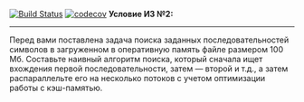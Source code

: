 [![Build Status](https://travis-ci.org/GeorgiyX/TP-C-Cpp-HW2.svg?branch=making-hw2)](https://travis-ci.org/GeorgiyX/TP-C-Cpp-HW2)   [![codecov](https://codecov.io/gh/GeorgiyX/TP-C-Cpp-HW2/branch/making-hw2/graph/badge.svg)](https://codecov.io/gh/GeorgiyX/TP-C-Cpp-HW2)
**Условие ИЗ №2:**
***
Перед вами поставлена задача поиска заданных последовательностей символов в загруженном в оперативную память файле размером 100 Мб. Составьте наивный алгоритм поиска, который сначала ищет вхождения первой последовательности, затем — второй и т.д., а затем распараллельте его на несколько потоков с учетом оптимизации работы с кэш-памятью.

